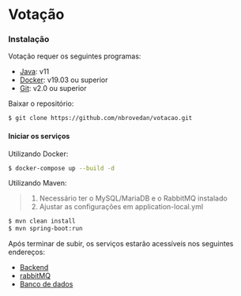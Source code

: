 # Votação

### Instalação

Votação requer os seguintes programas:
* [Java](https://jdk.java.net/java-se-ri/11): v11
* [Docker](https://docs.docker.com/desktop/): v19.03 ou superior
* [Git](https://git-scm.com/downloads/): v2.0 ou superior

Baixar o repositório:
```sh
$ git clone https://github.com/nbrovedan/votacao.git
```
#### Iniciar os serviços
Utilizando Docker:
```sh
$ docker-compose up --build -d
```
Utilizando Maven:
> 1. Necessário ter o MySQL/MariaDB e o RabbitMQ instalado
> 2. Ajustar as configurações em application-local.yml
```sh
$ mvn clean install
$ mvn spring-boot:run
```

Após terminar de subir, os serviços estarão acessíveis nos seguintes endereços:
* [Backend](http://localhost:15125/swagger-ui.html)
* [rabbitMQ](http://localhost:15123/)
* [Banco de dados](http://localhost:15124)
